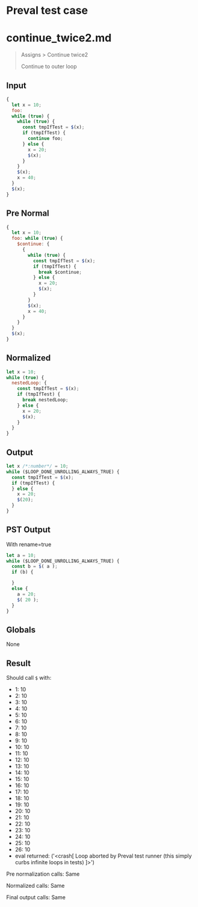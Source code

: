 # Preval test case

# continue_twice2.md

> Assigns > Continue twice2
>
> Continue to outer loop

## Input

`````js filename=intro
{
  let x = 10;
  foo:
  while (true) {
    while (true) {
      const tmpIfTest = $(x);
      if (tmpIfTest) {
        continue foo;
      } else {
        x = 20;
        $(x);
      }
    }
    $(x);
    x = 40;
  }
  $(x);
}
`````

## Pre Normal


`````js filename=intro
{
  let x = 10;
  foo: while (true) {
    $continue: {
      {
        while (true) {
          const tmpIfTest = $(x);
          if (tmpIfTest) {
            break $continue;
          } else {
            x = 20;
            $(x);
          }
        }
        $(x);
        x = 40;
      }
    }
  }
  $(x);
}
`````

## Normalized


`````js filename=intro
let x = 10;
while (true) {
  nestedLoop: {
    const tmpIfTest = $(x);
    if (tmpIfTest) {
      break nestedLoop;
    } else {
      x = 20;
      $(x);
    }
  }
}
`````

## Output


`````js filename=intro
let x /*:number*/ = 10;
while ($LOOP_DONE_UNROLLING_ALWAYS_TRUE) {
  const tmpIfTest = $(x);
  if (tmpIfTest) {
  } else {
    x = 20;
    $(20);
  }
}
`````

## PST Output

With rename=true

`````js filename=intro
let a = 10;
while ($LOOP_DONE_UNROLLING_ALWAYS_TRUE) {
  const b = $( a );
  if (b) {

  }
  else {
    a = 20;
    $( 20 );
  }
}
`````

## Globals

None

## Result

Should call `$` with:
 - 1: 10
 - 2: 10
 - 3: 10
 - 4: 10
 - 5: 10
 - 6: 10
 - 7: 10
 - 8: 10
 - 9: 10
 - 10: 10
 - 11: 10
 - 12: 10
 - 13: 10
 - 14: 10
 - 15: 10
 - 16: 10
 - 17: 10
 - 18: 10
 - 19: 10
 - 20: 10
 - 21: 10
 - 22: 10
 - 23: 10
 - 24: 10
 - 25: 10
 - 26: 10
 - eval returned: ('<crash[ Loop aborted by Preval test runner (this simply curbs infinite loops in tests) ]>')

Pre normalization calls: Same

Normalized calls: Same

Final output calls: Same
